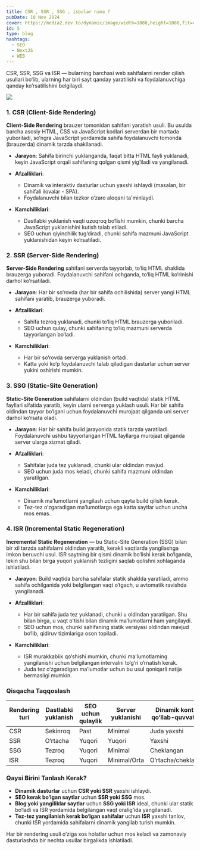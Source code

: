 ```yaml
---
title: CSR , SSR , SSG , isbular nima ?
pubDate: 10 Nov 2024
cover: https://media2.dev.to/dynamic/image/width=1080,height=1080,fit=cover,gravity=auto,format=auto/https%3A%2F%2Fdev-to-uploads.s3.amazonaws.com%2Fuploads%2Farticles%2Fiyjj6r3zjo2dm7ilyeub.jpg
id: 5
type: blog
hashtags:
  - SEO
  - NextJS
  - WEB
---
```

CSR, SSR, SSG va ISR — bularning barchasi web sahifalarni render qilish usullari bo‘lib, ularning har biri sayt qanday yaratilishi va foydalanuvchiga qanday ko‘rsatilishini belgilaydi.



![](https://mercecom.ghost.io/content/images/2023/01/JQ1vFf6N05.png)

### 1. CSR (Client-Side Rendering)

**Client-Side Rendering** brauzer tomonidan sahifani yaratish usuli. Bu usulda barcha asosiy HTML, CSS va JavaScript kodlari serverdan bir martada yuboriladi, so‘ngra JavaScript yordamida sahifa foydalanuvchi tomonda (brauzerda) dinamik tarzda shakllanadi.

* **Jarayon**: Sahifa birinchi yuklanganda, faqat bitta HTML fayli yuklanadi, keyin JavaScript orqali sahifaning qolgan qismi yig‘iladi va yangilanadi.
* **Afzalliklari**:

  * Dinamik va interaktiv dasturlar uchun yaxshi ishlaydi (masalan, bir sahifali ilovalar - SPA).
  * Foydalanuvchi bilan tezkor o‘zaro aloqani ta'minlaydi.
* **Kamchiliklari**:

  * Dastlabki yuklanish vaqti uzoqroq bo‘lishi mumkin, chunki barcha JavaScript yuklanishini kutish talab etiladi.
  * SEO uchun qiyinchilik tug‘diradi, chunki sahifa mazmuni JavaScript yuklanishidan keyin ko‘rsatiladi.

### 2. SSR (Server-Side Rendering)

**Server-Side Rendering** sahifani serverda tayyorlab, to‘liq HTML shaklida brauzerga yuboradi. Foydalanuvchi sahifani ochganda, to‘liq HTML ko‘rinishi darhol ko‘rsatiladi.

* **Jarayon**: Har bir so‘rovda (har bir sahifa ochilishida) server yangi HTML sahifani yaratib, brauzerga yuboradi.
* **Afzalliklari**:

  * Sahifa tezroq yuklanadi, chunki to‘liq HTML brauzerga yuboriladi.
  * SEO uchun qulay, chunki sahifaning to‘liq mazmuni serverda tayyorlangan bo‘ladi.
* **Kamchiliklari**:

  * Har bir so‘rovda serverga yuklanish ortadi.
  * Katta yoki ko‘p foydalanuvchi talab qiladigan dasturlar uchun server yukini oshirishi mumkin.

### 3. SSG (Static-Site Generation)

**Static-Site Generation** sahifalarni oldindan (build vaqtida) statik HTML fayllari sifatida yaratib, keyin ularni serverga yuklash usuli. Har bir sahifa oldindan tayyor bo‘lgani uchun foydalanuvchi murojaat qilganda uni server darhol ko‘rsata oladi.

* **Jarayon**: Har bir sahifa build jarayonida statik tarzda yaratiladi. Foydalanuvchi ushbu tayyorlangan HTML fayllarga murojaat qilganda server ularga xizmat qiladi.
* **Afzalliklari**:

  * Sahifalar juda tez yuklanadi, chunki ular oldindan mavjud.
  * SEO uchun juda mos keladi, chunki sahifa mazmuni oldindan yaratilgan.
* **Kamchiliklari**:

  * Dinamik ma’lumotlarni yangilash uchun qayta build qilish kerak.
  * Tez-tez o‘zgaradigan ma’lumotlarga ega katta saytlar uchun uncha mos emas.

### 4. ISR (Incremental Static Regeneration)

**Incremental Static Regeneration** — bu Static-Site Generation (SSG) bilan bir xil tarzda sahifalarni oldindan yaratib, kerakli vaqtlarda yangilashga imkon beruvchi usul. ISR saytning bir qismi dinamik bo‘lishi kerak bo‘lganda, lekin shu bilan birga yuqori yuklanish tezligini saqlab qolishni xohlaganda ishlatiladi.

* **Jarayon**: Build vaqtida barcha sahifalar statik shaklda yaratiladi, ammo sahifa ochilganida yoki belgilangan vaqt o‘tgach, u avtomatik ravishda yangilanadi.
* **Afzalliklari**:

  * Har bir sahifa juda tez yuklanadi, chunki u oldindan yaratilgan. Shu bilan birga, u vaqt o'tishi bilan dinamik ma’lumotlarni ham yangilaydi.
  * SEO uchun mos, chunki sahifaning statik versiyasi oldindan mavjud bo‘lib, qidiruv tizimlariga oson topiladi.
* **Kamchiliklari**:

  * ISR murakkablik qo‘shishi mumkin, chunki ma'lumotlarning yangilanishi uchun belgilangan intervalni to‘g‘ri o‘rnatish kerak.
  * Juda tez o‘zgaradigan ma’lumotlar uchun bu usul qoniqarli natija bermasligi mumkin.

### Qisqacha Taqqoslash

| Rendering turi | Dastlabki yuklanish | SEO uchun qulaylik | Server yuklanishi | Dinamik kontent qo‘llab-quvvatlash |
| -------------- | ------------------- | ------------------ | ----------------- | ---------------------------------- |
| CSR            | Sekinroq            | Past               | Minimal           | Juda yaxshi                        |
| SSR            | O‘rtacha            | Yuqori             | Yuqori            | Yaxshi                             |
| SSG            | Tezroq              | Yuqori             | Minimal           | Cheklangan                         |
| ISR            | Tezroq              | Yuqori             | Minimal/Orta      | O‘rtacha/cheklangan                |

### Qaysi Birini Tanlash Kerak?

* **Dinamik dasturlar** uchun **CSR yoki SSR** yaxshi ishlaydi.
* **SEO kerak bo‘lgan saytlar** uchun **SSR yoki SSG** mos.
* **Blog yoki yangiliklar saytlar** uchun **SSG yoki ISR** ideal, chunki ular statik bo‘ladi va ISR yordamida belgilangan vaqt oralig‘ida yangilanadi. 
* **Tez-tez yangilanish kerak bo‘lgan sahifalar** uchun **ISR** yaxshi tanlov, chunki ISR yordamida sahifalarni dinamik yangilab turish mumkin.

Har bir rendering usuli o‘ziga xos holatlar uchun mos keladi va zamonaviy dasturlashda bir nechta usullar birgalikda ishlatiladi.